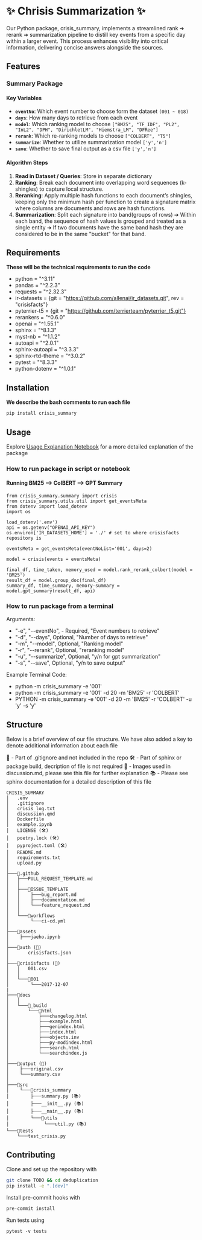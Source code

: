 # ✨ Chrisis Summarization ✨

Our Python package, crisis_summary, implements a streamlined rank ➔ rerank ➔ summarization pipeline to distill key events from a specific day within a larger event. This process enhances visibility into critical information, delivering concise answers alongside the sources.

## Features 

### Summary Package

#### Key Variables
- **`eventNo`**: Which event number to choose form the dataset `(001 ~ 018)`
- **`days`**: How many days to retrieve from each event
- **`model`**: Which ranking model to choose `["BM25", "TF_IDF", "PL2", "InL2", "DPH", "DirichletLM", "Hiemstra_LM", "DFRee"]`
- **`rerank`**: Which re-ranking models to choose `["COLBERT", "T5"]`
- **`summarize`**: Whether to utilize summarization model `['y','n']`
- **`save`**: Whether to save final output as a csv file `['y','n']`

#### Algorithm Steps
1. **Read in Dataset / Queries**: Store in separate dictionary
2. **Ranking**: Break each document into overlapping word sequences (k-shingles) to capture local structure.
3. **Reranking**: Apply multiple hash functions to each document’s shingles, keeping only the minimum hash per function to create a signature matrix where columns are documents and rows are hash functions.
4. **Summarization**: Split each signature into band(groups of rows) ➔ Within each band, the sequence of hash values is grouped and treated as a single entity ➔ If two documents have the same band hash they are considered to be in the same "bucket" for that band.

## Requirements
**These will be the technical requirements to run the code**
- python = "^3.11"
- pandas = "^2.2.3"
- requests = "^2.32.3"
- ir-datasets = {git = "https://github.com/allenai/ir_datasets.git", rev = "crisisfacts"}
- pyterrier-t5 = {git = "https://github.com/terrierteam/pyterrier_t5.git"}
- rerankers = "^0.6.0"
- openai = "^1.55.1"
- sphinx = "^8.1.3"
- myst-nb = "^1.1.2"
- autoapi = "^2.0.1"
- sphinx-autoapi = "^3.3.3"
- sphinx-rtd-theme = "^3.0.2"
- pytest = "^8.3.3"
- python-dotenv = "^1.0.1"

## Installation

**We describe the bash comments to run each file**

```bash
pip install crisis_summary
```

## Usage

Explore [Usage Explanation Notebook](./example.ipynb) for a more detailed explanation of the package

### How to run package in script or notebook
#### Running BM25 --> ColBERT --> GPT Summary

```{python}
from crisis_summary.summary import crisis
from crisis_summary.utils.util import get_eventsMeta
from dotenv import load_dotenv
import os

load_dotenv('.env')
api = os.getenv("OPENAI_API_KEY")
os.environ['IR_DATASETS_HOME'] = './' # set to where crisisfacts repository is

eventsMeta = get_eventsMeta(eventNoList='001', days=2)

model = crisis(events = eventsMeta)

final_df, time_taken, memory_used = model.rank_rerank_colbert(model = 'BM25')
result_df = model.group_doc(final_df)
summary_df, time_summary, memory-summary = model.gpt_summary(result_df, api)
```


### How to run package from a terminal

Arguments:
- "-e", "--eventNo", - Required, "Event numbers to retrieve"
- "-d", "--days", Optional, "Number of days to retrieve"
- "-m", "--model", Optional, "Ranking model"
- "-r", "--rerank", Optional, "reranking model"
- "-u", "--summarize", Optional, "y/n for gpt summarization"
- "-s", "--save", Optional, "y/n to save output"

Example Terminal Code:
- python -m crisis_summary -e '001'
- python -m crisis_summary -e '001' -d 20 -m 'BM25' -r 'COLBERT'
- PYTHON -m crisis_summary -e '001' -d 20 -m 'BM25' -r 'COLBERT' -u 'y' -s 'y'

## Structure

Below is a brief overview of our file structure. We have also added a key to denote additional information about each file

🚫 - Part of .gitignore and not included in the repo 
🛠️ - Part of sphinx or package build, decription of file is not required 
🎨 - Images used in discussion.md, please see this file for further explanation
📚 - Please see sphinx documentation for a detailed description of this file

```
CRISIS_SUMMARY
│   .env
│   .gitignore
│   crisis_log.txt
│   discussion.qmd
│   Dockerfile
│   example.ipynb
│   LICENSE (🛠️)
│   poetry.lock (🛠️)
│   pyproject.toml (🛠️)
│   README.md
│   requirements.txt
│   upload.py
│   
├───📁.github
│   ├───PULL_REQUEST_TEMPLATE.md
│   │   
│   ├───📁ISSUE_TEMPLATE
│   │    ├───bug_report.md
│   │    ├───documentation.md
│   │    └───feature_request.md
│   │       
│   └───📁workflows
│        └───ci-cd.yml
│               
├───📁assets
│    ├───jaeho.ipynb
│       
├───📁auth (🚫)
│       crisisfacts.json
│       
├───📁crisisfacts (🚫)
│   │   001.csv
│   │   
│   └───📁001
│        └───2017-12-07
|                   
├───📁docs
│   │           
│   └───📁_build             
│       └───📁html
│           ├───changelog.html
│           ├───example.html
│           ├───genindex.html
│           ├───index.html
│           ├───objects.inv
│           ├───py-modindex.html
│           ├───search.html
│           └───searchindex.js
│               
├───📁output (🚫)
│    ├───original.csv
│    └───summary.csv
│       
├───📁src
│    └───📁crisis_summary
│        ├───summary.py (📚)
│        ├───__init__.py (📚)
│        ├───__main__.py (📚)
│        └───📁utils
│             └───util.py (📚)
└───📁tests
    └───test_crisis.py
```

## Contributing

Clone and set up the repository with

```bash
git clone TODO && cd deduplication
pip install -e ".[dev]"
```

Install pre-commit hooks with

```bash
pre-commit install
```

Run tests using

```
pytest -v tests
```